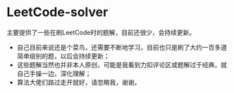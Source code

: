 # LeetCode-solver
主要提供了一些在刷LeetCode时的题解，目前还很少，会持续更新。

- 自己目前来说还是个菜鸟，还需要不断地学习，目前也只是刷了大约一百多道简单级别的题，以后会持续更新；
- 这些题解当然也并非本人原创，可能是我看到力扣评论区或题解过于经典，就自己手操一边，深化理解；
- 算法大佬们路过走开就好，请忽略我，谢谢。

